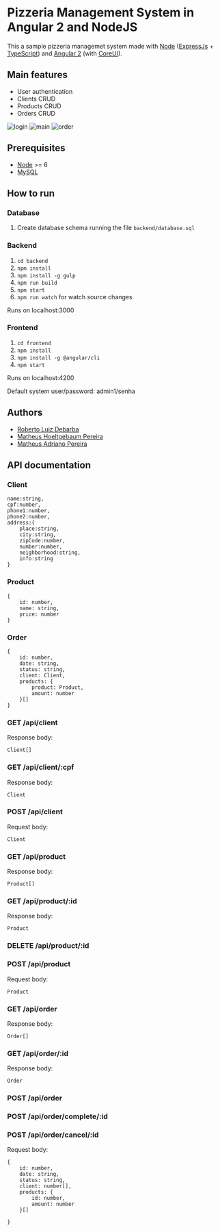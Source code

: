 # Pizzeria Management System in Angular 2 and NodeJS

This a sample pizzeria managemet system made with [Node](https://nodejs.org) ([ExpressJs](http://expressjs.com/pt-br/) + [TypeScript](https://www.typescriptlang.org/)) and [Angular 2](https://angular.io/) (with [CoreUI](http://coreui.io/)).

## Main features

* User authentication
* Clients CRUD
* Products CRUD
* Orders CRUD

![login]()
![main]()
![order]()

## Prerequisites

* [Node](https://nodejs.org) >= 6
* [MySQL](https://www.mysql.com/)

## How to run

### Database

1. Create database schema running the file `backend/database.sql`

### Backend

1. `cd backend`
1. `npm install`
1. `npm install -g gulp`
1. `npm run build`
1. `npm start`
1. `npm run watch` for watch source changes

Runs on localhost:3000

### Frontend

1. `cd frontend`
1. `npm install`
1. `npm install -g @angular/cli`
1. `npm start`

Runs on localhost:4200

Default system user/password: admin1/senha

## Authors

* [Roberto Luiz Debarba](https://github.com/RobertoDebarba)
* [Matheus Hoeltgebaum Pereira](https://github.com/matheushoeltgebaum)
* [Matheus Adriano Pereira](https://github.com/Itatakaru)

## API documentation

### Client

    name:string,
    cpf:number,
    phone1:number,
    phone2:number,
    address:{
        place:string,
        city:string,
        zipCode:number,
        number:number,
        neighborhood:string,
        info:string
    }

### Product

    {
        id: number,
        name: string,
        price: number
    }

### Order

    {
        id: number,
        date: string,
        status: string,
        client: Client,
        products: {
            product: Product,
            amount: number
        }[]
    }

### GET /api/client

Response body:

    Client[]

### GET /api/client/:cpf

Response body:

    Client

### POST /api/client

Request body:

    Client

### GET /api/product

Response body:

    Product[]

### GET /api/product/:id

Response body:

    Product

### DELETE /api/product/:id

### POST /api/product

Request body:

    Product

### GET /api/order

Response body:

    Order[]

### GET /api/order/:id

Response body:

    Order

### POST /api/order

### POST /api/order/complete/:id

### POST /api/order/cancel/:id

Request body:

    {
        id: number,
        date: string,
        status: string,
        client: number[],
        products: {
            id: number,
            amount: number
        }[]

    }

